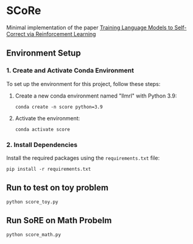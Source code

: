 # SCoRe
Minimal implementation of the paper [Training Language Models to Self-Correct via Reinforcement Learning](https://arxiv.org/pdf/2409.12917)



## Environment Setup

### 1. Create and Activate Conda Environment

To set up the environment for this project, follow these steps:

1. Create a new conda environment named "llmrl" with Python 3.9:
   ```
   conda create -n score python=3.9
   ```

2. Activate the environment:
   ```
   conda activate score
   ```

### 2. Install Dependencies

Install the required packages using the `requirements.txt` file:

```
pip install -r requirements.txt
```

## Run to test on toy problem

```
python score_toy.py
```

## Run SoRE on Math Probelm


```
python score_math.py
```
